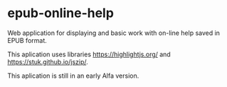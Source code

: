 # epub-online-help
Web application for displaying and basic work with on-line help saved in EPUB format.

This aplication uses libraries https://highlightjs.org/ and https://stuk.github.io/jszip/.

This aplication is still in an early Alfa version.
